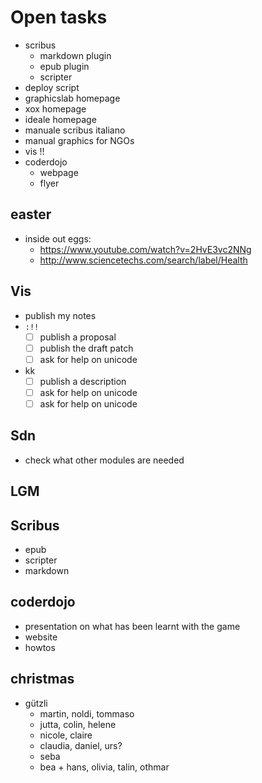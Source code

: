 # Open tasks

- scribus
  - markdown plugin
  - epub plugin
  - scripter
- deploy script
- graphicslab homepage
- xox homepage
- ideale homepage
- manuale scribus italiano
- manual graphics for NGOs
- vis !!
- coderdojo
  - webpage
  - flyer

## easter

- inside out eggs:
  - <https://www.youtube.com/watch?v=2HvE3vc2NNg>
  - <http://www.sciencetechs.com/search/label/Health>

## Vis

- publish my notes
- `:!!`
  - [ ] publish a proposal
  - [ ] publish the draft patch
  - [ ] ask for help on unicode
- kk
  - [ ] publish a description
  - [ ] ask for help on unicode
  - [ ] ask for help on unicode

## Sdn

- check what other modules are needed

## LGM


## Scribus

- epub
- scripter
- markdown

## coderdojo

- presentation on what has been learnt with the game
- website
- howtos

## christmas

- gützli
  - martin, noldi, tommaso
  - jutta, colin, helene
  - nicole, claire
  - claudia, daniel, urs?
  - seba
  - bea + hans, olivia, talin, othmar
